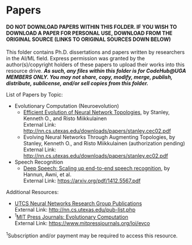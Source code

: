 # Papers

#### DO NOT DOWNLOAD PAPERS WITHIN THIS FOLDER. IF YOU WISH TO DOWNLOAD A PAPER FOR PERSONAL USE, DOWNLOAD FROM THE ORIGINAL SOURCE (LINKS TO ORIGINAL SOURCES DOWN BELOW)

This folder contains Ph.D. dissertations and papers written by researchers in the AI/ML field. Express permission was granted by the author(s)/copyright holders of these papers to upload their works into this resource drive. <b><i>As such, any files within this folder is for CodeHub@UGA MEMBERS ONLY. You may not share, copy, modify, merge, publish, distribute, sublicense, and/or sell copies from this folder.</i></b>

List of Papers by Topic:

- Evolutionary Computation (Neuroevolution)
  * [Efficient Evolution of Neural Network Topologies][EENNT], by Stanley, Kenneth O., and Risto Miikkulainen<br>
  External Link: http://nn.cs.utexas.edu/downloads/papers/stanley.cec02.pdf
  * Evolving Neural Networks Through Augmenting Topologies, by Stanley, Kenneth O., and Risto Miikkulainen (authorization pending)<br>
  External Link: http://nn.cs.utexas.edu/downloads/papers/stanley.ec02.pdf
- Speech Recognition
  * [Deep Speech: Scaling up end-to-end speech recognition][DSSUETESR], by Hannun, Awni, et al. <br>
  External Link: https://arxiv.org/pdf/1412.5567.pdf
  
  
Additional Resources:
- [UTCS Neural Networks Research Group Publications](http://nn.cs.utexas.edu/pub-list.php)<br>
  External Link: http://nn.cs.utexas.edu/pub-list.php
- <sup>1</sup>[MIT Press Journals: Evolutionary Computation](https://www.mitpressjournals.org/loi/evco)<br>
  External Link: https://www.mitpressjournals.org/loi/evco
   
<sup>1</sup>Subscription and/or payment may be required to access this resource.

[EENNT]: https://github.com/CodeHub-UGA/Concepts/blob/main/MachineLearning%7CAI/Papers/Efficient%20Evolution%20of%20Neural%20Network%20Topologies.pdf
[DSSUETESR]: https://github.com/CodeHub-UGA/Concepts/blob/main/MachineLearning%7CAI/Papers/Deep%20Speech%20Scaling%20up%20end-to-end%20speech%20recognition.pdf
